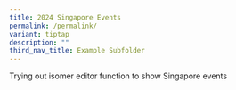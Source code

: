 ```yaml
---
title: 2024 Singapore Events
permalink: /permalink/
variant: tiptap
description: ""
third_nav_title: Example Subfolder
---
```

<p>Trying out isomer editor function to show Singapore events</p>